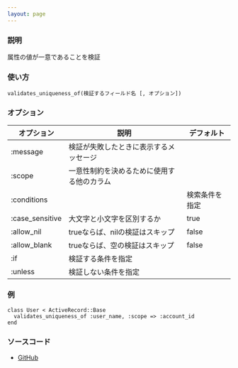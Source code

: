 ```yaml
---
layout: page
---
```

### 説明
属性の値が一意であることを検証

### 使い方
    validates_uniqueness_of(検証するフィールド名 [, オプション])

### オプション

オプション           | 説明                    | デフォルト
--------------- | --------------------- | -------
:message        | 検証が失敗したときに表示するメッセージ   |
:scope          | 一意性制約を決めるために使用する他のカラム |
:conditions     |                       | 検索条件を指定
:case_sensitive | 大文字と小文字を区別するか         | true
:allow_nil      | trueならば、nilの検証はスキップ   | false
:allow_blank    | trueならば、空の検証はスキップ     | false
:if             | 検証する条件を指定             |
:unless         | 検証しない条件を指定            |

### 例
    class User < ActiveRecord::Base
      validates_uniqueness_of :user_name, :scope => :account_id
    end

### ソースコード
* [GitHub](https://github.com/rails/rails/blob/98d33e3789adc098a1b866aee1d637660018270c/activerecord/lib/active_record/validations/uniqueness.rb#L224)